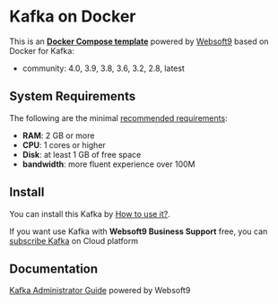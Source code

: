 # Kafka on Docker  

This is an **[Docker Compose template](https://github.com/Websoft9/docker-library)** powered by [Websoft9](https://www.websoft9.com) based on Docker for Kafka:


 - community:  4.0, 3.9, 3.8, 3.6, 3.2, 2.8, latest


## System Requirements

The following are the minimal [recommended requirements](http://kafka.apache.org/quickstart):

* **RAM**: 2 GB or more
* **CPU**: 1 cores or higher
* **Disk**: at least 1 GB of free space
* **bandwidth**: more fluent experience over 100M  

## Install

You can install this Kafka by [How to use it?](https://github.com/Websoft9/docker-library#how-to-use-it).   

If you want use Kafka with **Websoft9 Business Support** free, you can [subscribe Kafka](https://www.websoft9.com/apps) on Cloud platform

## Documentation

[Kafka Administrator Guide](https://support.websoft9.com/docs/kafka) powered by Websoft9